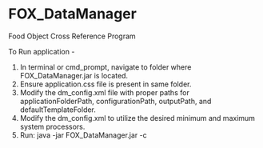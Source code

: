 # FOX_DataManager
 Food Object Cross Reference Program

To Run application -
1. In terminal or cmd_prompt, navigate to folder where FOX_DataManager.jar is located.
2. Ensure application.css file is present in same folder.
3. Modify the dm_config.xml file with proper paths for applicationFolderPath, configurationPath, outputPath, and defaultTemplateFolder. 
4. Modify the dm_config.xml to utilize the desired minimum and maximum system processors.
5. Run: java -jar FOX_DataManager.jar -c <path to folder containing dm_config.xml>
